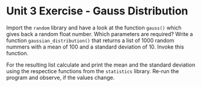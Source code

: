 # Unit 3 Exercise - Gauss Distribution

Import the `random` library and have a look at the function `gauss()` which
gives back a random float number. Which parameters are required?
Write a function `gaussian_distribution()` that returns a list of 1000
random nummers with a mean of 100 and a standard deviation of 10. Invoke this function.

For the resulting list calculate and print the mean
and the standard deviation using the respectice functions from the `statistics` library.
Re-run the program and observe, if the values change.
